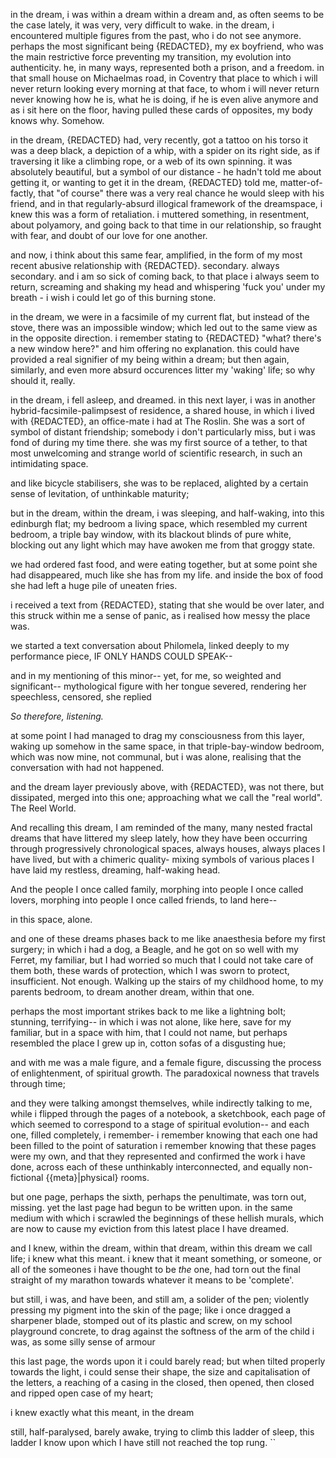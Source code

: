 
in the dream, i was within a dream
within a dream
and, as often seems to be the case lately, it was very, very difficult to wake.
in the dream, i encountered multiple figures from the past, who i do not see anymore. 
perhaps the most significant being {REDACTED}, my ex boyfriend, who was the main restrictive force preventing my transition, my evolution into authenticity. 
he, in many ways, represented both a prison, and a freedom. 
in that small house on Michaelmas road, in Coventry
that place to which i will never return 
looking every morning at that face, to whom i will never return 
never knowing how he is, what he is doing, if he is even alive anymore 
and as i sit here on the floor, having pulled these cards of opposites, my body knows why. Somehow. 

in the dream, {REDACTED} had, very recently, got a tattoo on his torso
it was a deep black, a depiction of a whip, with a spider on its right side, as if traversing it like a climbing rope, or a web of its own spinning. 
it was absolutely beautiful, 
but a symbol of our distance - he hadn't told me about getting it, or wanting to get it
in the dream, {REDACTED} told me, matter-of-factly, that "of course" there was a very real chance he would sleep with his friend, and in that regularly-absurd illogical framework of the dreamspace, i knew this was a form of retaliation. 
i muttered something, in resentment, about polyamory, and going back to that time in our relationship, so fraught with fear, and doubt of our love for one another. 

and now, i think about this same fear, amplified, in the form of my most recent abusive relationship with {REDACTED}. secondary. always secondary. and i am so sick of coming back, to that place i always seem to return, screaming and shaking my head and whispering 'fuck you' under my breath - i wish i could let go of this burning stone. 


in the dream, we were in a facsimile of my current flat, but instead of the stove, there was an impossible window; which led out to the same view as in the opposite direction. i remember stating to {REDACTED} "what? there's a new window here?" and him offering no explanation. this could have provided a real signifier of my being within a dream; but then again, similarly, and even more absurd occurences litter my 'waking' life; so why should it, really.

in the dream, i fell asleep, and dreamed. 
in this next layer, i was in another hybrid-facsimile-palimpsest of residence, a shared house, in which i lived with {REDACTED}, an office-mate i had at The Roslin. She was a sort of symbol of distant friendship; somebody i don't particularly miss, but i was fond of during my time there. she was my first source of a tether, to that most unwelcoming and strange world of scientific research, in such an intimidating space. 

and like bicycle stabilisers, she was to be replaced, alighted by a certain sense of levitation, of unthinkable maturity;


but in the dream, within the dream, 
i was sleeping, and half-waking, into this edinburgh flat; my bedroom a living space, which resembled my current bedroom, a triple bay window, with its blackout blinds of pure white, blocking out any light which may have awoken me from that groggy state.

we had ordered fast food, and were eating together, but at some point she had disappeared, much like she has from my life. and inside the box of food she had left a huge pile of uneaten fries. 

i received a text from  {REDACTED}, stating that she would be over later, and this struck within me a sense of panic, as i realised how messy the place was. 

we started a text conversation about Philomela, linked deeply to my performance piece, IF ONLY HANDS COULD SPEAK--

and in my mentioning of this minor-- yet, for me, so weighted and significant-- mythological figure with her tongue severed, rendering her speechless, censored, she replied 

*So therefore, listening.*

at some point I had managed to drag my consciousness from this layer, waking up somehow in the same space, in that triple-bay-window bedroom, which was now mine, not communal, but i was alone, realising that the conversation with  had not happened. 

and the dream layer previously above, with {REDACTED}, was not there, but dissipated, merged into this one; approaching what we call the "real world". The Reel World. 

And recalling this dream, I am reminded of the many, many nested fractal dreams that have littered my sleep lately, how they have been occurring through progressively chronological spaces, always houses, always places I have lived, but with a chimeric quality- mixing symbols of various places I have laid my restless, dreaming, half-waking head. 

And the people I once called family, morphing into people I once called lovers, morphing into people I once called friends, to land here--

in this space, alone. 

and one of these dreams phases back to me like anaesthesia before my first surgery; in which i had a dog, a Beagle, and he got on so well with my Ferret, my familiar, but I had worried so much that I could not take care of them both, these wards of protection, which I was sworn to protect, insufficient. Not enough. Walking up the stairs of my childhood home, to my parents bedroom, to dream another dream, within that one.

perhaps the most important strikes back to me like a lightning bolt; stunning, terrifying--
in which i was not alone, like here, save for my familiar, but in a space with him, that I could not name, but perhaps resembled the place I grew up in, cotton sofas of a disgusting hue; 

and with me was a male figure, and a female figure, discussing the process of enlightenment, of spiritual growth. The paradoxical nowness that travels through time; 

and they were talking amongst themselves, while indirectly talking to me, 
while i flipped through the pages of a notebook, a sketchbook,
each page of which seemed to correspond to a stage of spiritual evolution--
and each one, filled completely, i remember- i remember knowing that each one had been filled to the point of saturation 
i remember knowing that these pages were my own, and that they represented and confirmed the work i have done, across each of these unthinkably interconnected, and equally non-fictional {{meta}|physical} rooms. 

but one page, perhaps the sixth, perhaps the penultimate, was torn out, missing. 
yet the last page had begun to be written upon.
in the same medium with which i scrawled the beginnings of these hellish murals, which are now to cause my eviction from this latest place I have dreamed. 

and I knew, within the dream, within that dream, within this dream we call life; 
i knew what this meant. i knew that it meant something, or someone, or all of the someones i have thought to be *the* one, had torn out the final straight of my marathon towards whatever it means to be 'complete'.

but still, i was, and have been, and still am, a solider of the pen;
violently pressing my pigment into the skin of the page; like i once dragged a sharpener blade, stomped out of its plastic and screw, on my school playground concrete, to drag against the softness of the arm of the child i was, as some silly sense of armour

this last page, the words upon it i could barely read; but when tilted properly towards the light, i could sense their shape, the size and capitalisation of the letters, a reaching of a casing in the closed, then opened, then closed and ripped open case of my heart;

i knew exactly what this meant, in the dream





still, half-paralysed, 
barely awake, 
trying to climb this ladder of sleep,
this ladder I know upon which 
I have still not reached the top rung. 
``